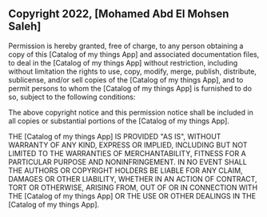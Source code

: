 ## Copyright 2022, [Mohamed Abd El Mohsen Saleh]



Permission is hereby granted, free of charge, to any person obtaining a copy of this [Catalog of my things App] and associated documentation files, to deal in the [Catalog of my things App] without restriction, including without limitation the rights to use, copy, modify, merge, publish, distribute, sublicense, and/or sell copies of the [Catalog of my things App], and to permit persons to whom the [Catalog of my things App] is furnished to do so, subject to the following conditions:

The above copyright notice and this permission notice shall be included in all copies or substantial portions of the [Catalog of my things App].

THE [Catalog of my things App] IS PROVIDED "AS IS", WITHOUT WARRANTY OF ANY KIND, EXPRESS OR IMPLIED, INCLUDING BUT NOT LIMITED TO THE WARRANTIES OF MERCHANTABILITY, FITNESS FOR A PARTICULAR PURPOSE AND NONINFRINGEMENT. IN NO EVENT SHALL THE AUTHORS OR COPYRIGHT HOLDERS BE LIABLE FOR ANY CLAIM, DAMAGES OR OTHER LIABILITY, WHETHER IN AN ACTION OF CONTRACT, TORT OR OTHERWISE, ARISING FROM, OUT OF OR IN CONNECTION WITH THE [Catalog of my things App] OR THE USE OR OTHER DEALINGS IN THE [Catalog of my things App].